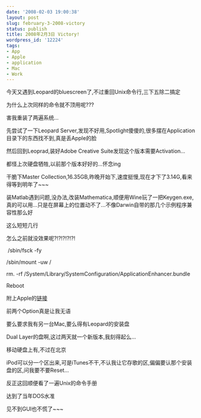 ```yaml
---
date: '2008-02-03 19:00:38'
layout: post
slug: february-3-2008-victory
status: publish
title: 2008年2月3日 Victory!
wordpress_id: '12224'
tags:
- App
- Apple
- application
- Mac
- Work
---
```


今天又遇到Leopard的bluescreen了,不过重回Unix命令行,三下五除二搞定




为什么上次同样的命令就不顶用呢???




害我重装了两遍系统...




先尝试了一下Leopard Server,发现不好用,Spotlight傻傻的,很多摆在Application目录下的东西找不到,真是丢Apple的脸




然后回到Leoprad,装好Adobe Creative Suite发现这个版本需要Activation...




都怪上次硬盘牺牲,以前那个版本好好的...怀念ing




干脆下Master Collection,16.35GB,昨晚开始下,速度挺慢,现在才下了3.14G,看来得等到明年了~~~




装Matlab遇到问题,没办法,改装Mathematica,顺便用Wine玩了一把Keygen.exe,真的可以用...只是在屏幕上的位置动不了...不像Darwin自带的那几个示例程序兼容性那么好




这么短短几行  

怎么之前就没效果呢?!?!?!?!?!  

 /sbin/fsck -fy  

/sbin/mount -uw /  

rm. -rf /System/Library/SystemConfiguration/ApplicationEnhancer.bundle  

Reboot




附上Apple的[链接](http://docs.info.apple.com/article.html?artnum=306857)  

  

前两个Option真是让我无语  

要么要求我有另一台Mac,要么得有Leopard的安装盘  

Dual Layer的盘啊,这过两天就一个新版本,我刻得起么...  

移动硬盘上有,不过在北京  

iPod可以分一个区出来,可是iTunes不干,不认我让它存歌的区,偏偏要认那个安装盘的区,问我要不要Reset...




反正这回顺便看了一遍Unix的命令手册  

达到了当年DOS水准  

见不到GUI也不慌了~~~
